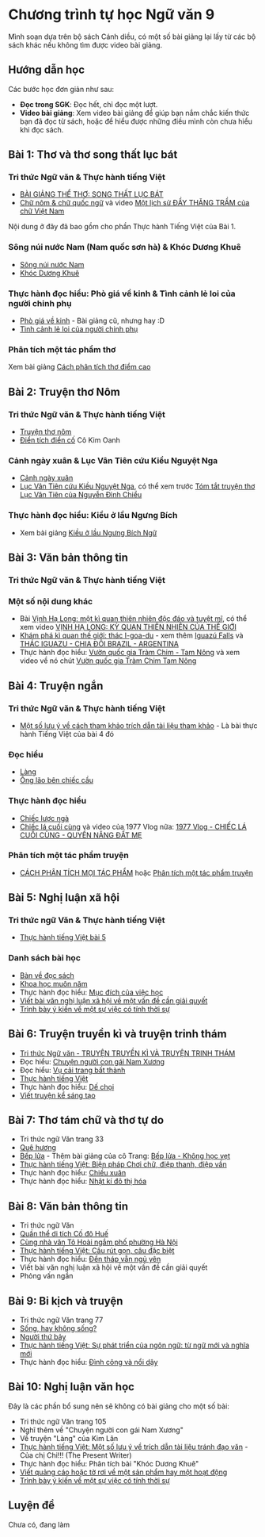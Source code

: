 # Chương trình tự học Ngữ văn 9
Mình soạn dựa trên bộ sách Cánh diều, có một số bài giảng lại lấy từ các bộ sách khác nếu không tìm được video bài giảng.

## Hướng dẫn học
Các bước học đơn giản như sau:

- **Đọc trong SGK**: Đọc hết, chỉ đọc một lượt.
- **Video bài giảng**: Xem video bài giảng để giúp bạn nắm chắc kiến thức bạn đã đọc từ sách, hoặc để hiểu được những điều mình còn chưa hiểu khi đọc sách.

## Bài 1: Thơ và thơ song thất lục bát

### Tri thức Ngữ văn & Thực hành tiếng Việt
- [BÀI GIẢNG THỂ THƠ: SONG THẤT LỤC BÁT](https://www.youtube.com/watch?v=D91TUAqMLxg)
- [Chữ nôm & chữ quốc ngữ](https://www.youtube.com/watch?v=w7kvQgbHSfE) và video [Một lịch sử ĐẦY THĂNG TRẦM của chữ Việt Nam](https://www.youtube.com/watch?v=NjInU61XvtU)

Nội dung ở đây đã bao gồm cho phần Thực hành Tiếng Việt của Bài 1.

### Sông núi nước Nam (Nam quốc sơn hà) & Khóc Dương Khuê
- [Sông núi nước Nam](https://www.youtube.com/watch?v=ajIpNqwUPqo)
- [Khóc Dương Khuê](https://www.youtube.com/watch?v=9FbrVYgKSmY)

### Thực hành đọc hiểu: Phò giá về kinh & Tình cảnh lẻ loi của người chinh phụ
- [Phò giá về kinh](https://www.youtube.com/watch?v=llMNDzj6K_o) - Bài giảng cũ, nhưng hay :D
- [Tình cảnh lẻ loi của người chinh phụ](https://www.youtube.com/watch?v=FCg0vKZDjGE)

### Phân tích một tác phẩm thơ
Xem bài giảng [Cách phân tích thơ điểm cao](https://www.youtube.com/watch?v=3Ge8Qoz5UIc)

## Bài 2: Truyện thơ Nôm
### Tri thức Ngữ văn & Thực hành tiếng Việt
- [Truyện thơ nôm](https://www.youtube.com/watch?v=CM5gQgx6hyE)
- [Điển tích điển cố](https://www.youtube.com/watch?v=I46oy3b49W8) Cô Kim Oanh

### Cảnh ngày xuân & Lục Vân Tiên cứu Kiều Nguyệt Nga
- [Cảnh ngày xuân](https://www.youtube.com/watch?v=_dAASB0TSZc)
- [Lục Vân Tiên cứu Kiều Nguyệt Nga](https://www.youtube.com/watch?v=x1hyvJsR1aY), có thể xem trước [Tóm tắt truyện thơ Lục Vân Tiên của Nguyễn Đình Chiểu](https://www.youtube.com/watch?v=hwSMuHONgNA)

### Thực hành đọc hiểu: Kiều ở lầu Ngưng Bích
- Xem bài giảng [Kiều ở lầu Ngưng Bích Ngữ](https://www.youtube.com/watch?v=xeV_pvssK18)

## Bài 3: Văn bản thông tin

### Tri thức Ngữ văn & Thực hành tiếng Việt

### Một số nội dung khác
- Bài [Vịnh Hạ Long: một kì quan thiên nhiên độc đáo và tuyệt mĩ](https://www.youtube.com/watch?v=k3i-xtOkgmg), có thể xem video [VỊNH HẠ LONG: KỲ QUAN THIÊN NHIÊN CỦA THẾ GIỚI](https://www.youtube.com/watch?v=xdjTOWBowrA)
- [Khám phá kì quan thế giới: thác I-goa-du](https://www.youtube.com/watch?v=bR7NLEMzuNI) - xem thêm [Iguazú Falls](https://www.youtube.com/watch?v=MtCBSx7TX_M) và [THÁC IGUAZU - CHIA ĐÔI BRAZIL - ARGENTINA](https://www.youtube.com/watch?v=-JlvDp40k8M)
- Thực hành đọc hiểu: [Vườn quốc gia Tràm Chim - Tam Nông](https://www.youtube.com/watch?v=8KoNc7dxKNY) và xem video về nó chút [Vườn quốc gia Tràm Chim Tam Nông](https://www.youtube.com/watch?v=1T2V9rlaSfw)

## Bài 4: Truyện ngắn
### Tri thức Ngữ văn & Thực hành tiếng Việt
- [Một số lưu ý về cách tham khảo trích dẫn tài liệu tham khảo](https://www.youtube.com/watch?v=RZZzr-z1OY0) - Là bài thực hành Tiếng Việt của bài 4 đó

### Đọc hiểu
- [Làng](https://www.youtube.com/watch?v=4UNLF8000So)
- [Ông lão bên chiếc cầu](https://www.youtube.com/watch?v=yu5VOGho0Vc&pp=ygUcw5RuZyBsw6NvIGLDqm4gY2hp4bq_YyBj4bqndQ%3D%3D)

### Thực hành đọc hiểu
- [Chiếc lược ngà](https://www.youtube.com/watch?v=m5IDiDY1n-o)
- [Chiếc lá cuối cùng](https://www.youtube.com/watch?v=TgUkTP3IJmg) và video của 1977 Vlog nữa: [1977 Vlog - CHIẾC LÁ CUỐI CÙNG - QUYỀN NĂNG ĐẤT MẸ](https://www.youtube.com/watch?v=V7cvc4mqTWE) 

### Phân tích một tác phẩm truyện
- [CÁCH PHÂN TÍCH MỌI TÁC PHẨM](https://www.youtube.com/watch?v=wnQBZi2QJuM) hoặc [Phân tích một tác phẩm truyện](https://www.youtube.com/watch?v=1vWyPQijdmk)

## Bài 5: Nghị luận xã hội
### Tri thức ngữ Văn & Thực hành tiếng Việt
- [Thực hành tiếng Việt bài 5](https://www.youtube.com/watch?v=UPFze34geGI)

### Danh sách bài học
- [Bàn về đọc sách](https://www.youtube.com/watch?v=CyNi67PTKYI)
- [Khoa học muôn năm](https://www.youtube.com/watch?v=U3qmQN6KqmY)
- Thực hành đọc hiểu: [Mục đích của việc học](https://www.youtube.com/watch?v=ZJQ_O6xWIpA)
- [Viết bài văn nghị luận xã hội về một vấn đề cần giải quyết](https://www.youtube.com/watch?v=BSOu1WbNd7E)
- [Trình bày ý kiến về một sự việc có tính thời sự](https://www.youtube.com/watch?v=75-_3a8_JgA)

## Bài 6: Truyện truyền kì và truyện trinh thám

- [Tri thức Ngữ văn - TRUYỆN TRUYỀN KÌ VÀ TRUYỆN TRINH THÁM](https://www.youtube.com/watch?v=t0D6uy__cdU)
- Đọc hiểu: [Chuyện người con gái Nam Xương](https://www.youtube.com/watch?v=aDK086QGeWA)
- Đọc hiểu: [Vụ cải trang bất thành](https://www.youtube.com/watch?v=q6dlV8PLBiM)
- [Thực hành tiếng Việt](https://www.youtube.com/watch?v=mRe0awkjf-8)
- Thực hành đọc hiểu: [Dế chọi](https://www.youtube.com/watch?v=mmMdFysWe2E)
- [Viết truyện kể sáng tạo](https://www.youtube.com/watch?v=i077HXzbDq8)

## Bài 7: Thơ tám chữ và thơ tự do

- Tri thức ngữ Văn trang 33
- [Quê hương](https://www.youtube.com/watch?v=SLLJ9S9Dgz4)
- [Bếp lửa](https://www.youtube.com/watch?v=tF6KJ3wA7qM) - Thêm bài giảng của cô Trang: [Bếp lửa - Không học vẹt](https://www.youtube.com/watch?v=XbZqdmY7BOM)
- [Thực hành tiếng Việt: Biện pháp Chơi chữ, điệp thanh, điệp vần](https://www.youtube.com/watch?v=TYBSolIuo8Q)
- Thực hành đọc hiểu: [Chiều xuân](https://www.youtube.com/watch?v=T1kD_f5EULg)
- Thực hành đọc hiểu: [Nhật kí đô thị hóa](https://www.youtube.com/watch?v=hbBWU4TA1uk)

## Bài 8: Văn bản thông tin
- Tri thức ngữ Văn
- [Quần thể di tích Cố đô Huế](https://www.youtube.com/watch?v=FQq7Ppwrq8o)
- [Cùng nhà văn Tô Hoài ngắm phố phường Hà Nội](https://www.youtube.com/watch?v=QSYwviEeK3I)
- [Thực hành tiếng Việt: Câu rút gọn, câu đặc biệt](https://www.youtube.com/watch?v=aUyf1q5T_4c)
- Thực hành đọc hiểu: [Đền tháp vẫn ngủ yên](https://www.youtube.com/watch?v=pa_eX0-_z1k)
- Viết bài văn nghị luận xã hội về một vấn đề cần giải quyết
- Phỏng vấn ngắn

## Bài 9: Bi kịch và truyện

- Tri thức ngữ Văn trang 77
- [Sống, hay không sống?](https://www.youtube.com/watch?v=9zu8TdMtf1I)
- [Người thứ bảy](https://www.youtube.com/watch?v=3ztLj8f9UZI)
- [Thực hành tiếng Việt: Sự phát triển của ngôn ngữ: từ ngữ mới và nghĩa mới](https://www.youtube.com/watch?v=sP_9q4M9khY) 
- Thực hành đọc hiểu: [Đình công và nổi dậy](https://www.youtube.com/watch?v=vb6JAkpOIWI&pp=ygUcxJDDrG5oIGPDtG5nIHbDoCBu4buVaSBk4bqteQ%3D%3D)

## Bài 10: Nghị luận văn học
Đây là các phần bổ sung nên sẽ không có bài giảng cho một số bài:

- Tri thức ngữ Văn trang 105
- Nghĩ thêm về "Chuyện người con gái Nam Xương"
- Về truyện "Làng" của Kim Lân
- [Thực hành tiếng Việt: Một số lưu ý về trích dẫn tài liệu tránh đạo văn](https://www.youtube.com/watch?v=f_7iyGlFpX0) - Của chị Chi!!! (The Present Writer)
- Thực hành đọc hiểu: Phân tích bài "Khóc Dương Khuê"
- [Viết quảng cáo hoặc tờ rơi về một sản phẩm hay một hoạt động](https://www.youtube.com/watch?v=sLjJea9hfiA)
- [Trình bày ý kiến về một sự việc có tính thời sự](https://www.youtube.com/watch?v=75-_3a8_JgA)

## Luyện đề

Chưa có, đang làm